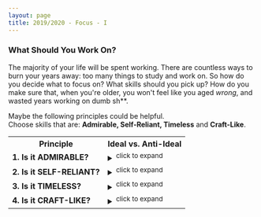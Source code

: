 ```yaml
---
layout: page
title: 2019/2020 - Focus - I
---
```


### What Should You Work On?

The majority of your life will be spent working. There are countless ways to burn your years away: too many things to study and work on. So how do you decide what to focus on? What skills should you pick up? How do you make sure that, when you're older, you won't feel like you aged *wrong*, and wasted years working on dumb sh**.

Maybe the following principles could be helpful. <br>
Choose skills that are: **Admirable, Self-Reliant, Timeless** and **Craft-Like**.



<table style="width:140%">
  <tr>
    <th>Principle</th>
    <th>Ideal vs. Anti-Ideal</th>
  </tr>
  <tr>
    <td><b>1. Is it ADMIRABLE?</b></td>
    <td> <details><summary><sup>click to expand</sup></summary>
      <b> Ideal: </b> Follow your emotions. Is it respectable and meaningful to you? Does it help you be a bit more like your heroes? Does it excite you? Then yes - go for it. 'Inspiration is perishable' <sup>from Re:Work</sup>, so maybe put everything else aside and focus 100% on this. You learn and create much faster when there is emotional intensity behind your work.
      <br>
      <b> Anti-Ideal: </b> Or is it the opposite? Are you bored? Fighting procrastination and 'working hard' like a domesticated lapdog? Maybe you tell yourself that you're being 'disciplined' and you 'work hard', but really you're just too scared to disobediently pursue your own interests. Procrastination might be your body's warning signal: you're rotting your soul and your self-respect if you keep working on this for too long. 
      <br> 
      </details>
    </td>
  </tr>
  <tr>
    <td><b>2. Is it SELF-RELIANT? </b></td>
    <td><details><summary><sup>click to expand</sup></summary>
      <b> Ideal: </b>Is it independent and self-reliant? Can you create value and wealth in entrepreneurial ventures with small teams? ('front office', close-to-the-money, revenue-generating?). Will it help you take risks in the open market? 
      <br>
      <b> Anti-Ideal: </b>Or is it a heavily dependent, specialised skill that's useless outside of large corporations? Will it make you fragile and dependent on corporate 'performance' reviews, your manager's opinion, and the whims of the geniuses working in HR departments? Is it a skill that only pays if you offer your obedience to a bigcorp?  
      <br> 
      </details>
    </td>
  </tr>
  <tr>
    <td><b>3. Is it TIMELESS?</b></td>
    <td><details><summary><sup>click to expand</sup></summary>
      <b> Ideal: </b> Can you compound your knowledge and understanding of the field over decades? Can you pick up real 'wisdom' and experience in the field? Does it have timeless principles that you can apply 20 years into the future?
      <br>
      <b> Anti-Ideal: </b>Or are you learning something that'll be useless in 10 years time? Is it just a dumb fad that you'll eventually forget?
      <br> 
      </details>
    </td>
  </tr>
  <tr>
    <td><b>4. Is it CRAFT-LIKE?</b></td>
    <td><details><summary><sup>click to expand</sup></summary>
      <b> Ideal: </b> Are there noticeable skill-gaps between the best and the mediocre? Is there elegance and simplicity in high-quality work? Can you master the craft so that you're better than the competition? Will it reward creativity, skill or contrarian thinking? 
      <br>
      <b> Anti-Ideal: </b>Or is the work mostly the same, regardless of who does it? Are you able to teach a 'Gender Studies & Post-Colonial Poetry MSc' grad how to master it in less than 12 months? (or a STEM graduate, in under 6 months?)
      <br> 
      </details>
    </td>
  </tr>
</table>
